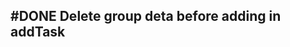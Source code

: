 ## #DONE Delete group deta before adding in addTask
<!-- 
#task
created:2023-10-05T02:51:17.187Z
group:"Ungrouped Tasks"
story-id:When-adding-a-task-to-a-group-with-the-cli,-replace-group-metadata
task-id:c7HHz
order:0
branch:story/When-adding-a-task-to-a-group-with-the-cli,-replace-group-metadata/task/Delete-group-deta-before-adding-in-addTask
completed:2023-10-05T02:58:58.918Z
-->
